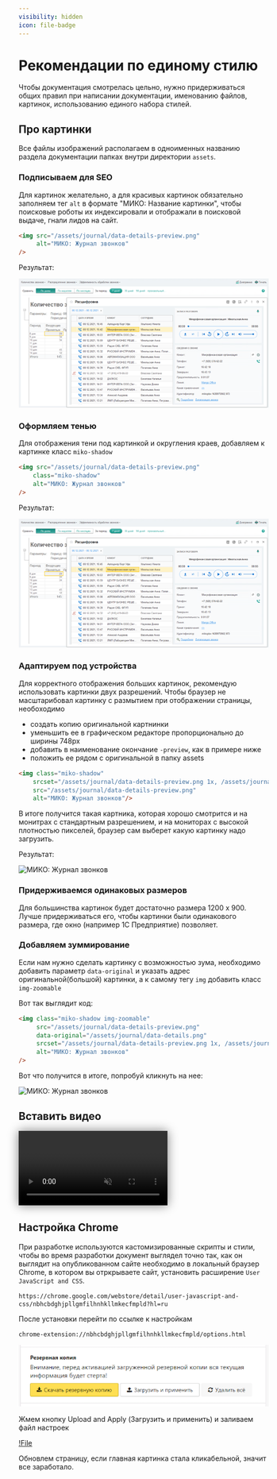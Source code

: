 ```yaml
---
visibility: hidden
icon: file-badge
---
```

# Рекомендации по единому стилю

Чтобы документация смотрелась цельно, нужно придерживаться общих правил при написании документации, 
именованию файлов, картинок, использованию единого набора стилей.

## Про картинки
Все файлы изображений располагаем в одноименных названию раздела документации папках внутри директории `assets`.

### Подписываем для SEO
Для картинок желательно, а для красивых картинок обязательно заполняем тег `alt` в формате "МИКО: Название картинки",
чтобы поисковые роботы их индексировали и отображали в поисковой выдаче, гнали лидов на сайт.

```html
<img src="/assets/journal/data-details-preview.png" 
     alt="МИКО: Журнал звонков"
/>
```

Результат:

<img src="/assets/journal/data-details-preview.png"
alt="МИКО: Журнал звонков"
/>

### Оформляем тенью

Для отображения тени под картинкой и округления краев, добавляем к картинке класс `miko-shadow`

```html
<img src="/assets/journal/data-details-preview.png" 
    class="miko-shadow" 
    alt="МИКО: Журнал звонков"
/>
```

Результат:

<img src="/assets/journal/data-details-preview.png"
class="miko-shadow"
alt="МИКО: Журнал звонков"
/>



### Адаптируем под устройства
Для корректного отображения больших картинок, рекомендую использовать картинки двух разрешений.
Чтобы браузер не масштарибовал картинку с размытием при отображении страницы, необоходимо
- создать копию оригинальной картнинки
- уменьшить ее в графическом редакторе пропорционально до ширины 748px
- добавить в наименование окончание `-preview`, как в примере ниже
- положить ее рядом с оригинальной в папку assets

```html
<img class="miko-shadow"
    srcset="/assets/journal/data-details-preview.png 1x, /assets/journal/data-details.png 2x"
    src="/assets/journal/data-details-preview.png" 
    alt="МИКО: Журнал звонков"/>
```

В итоге получится такая картника, которая хорошо смотрится и на монитрах с стандартным разрешением, и на мониторах с 
высокой плотностью пикселей, браузер сам выберет какую картинку надо загрузить.


Результат:

<img class="miko-shadow"
            src="/assets/journal/data-details-preview.png"
            srcset="/assets/journal/data-details-preview.png 1x, /assets/journal/data-details.png 2x"
            alt="МИКО: Журнал звонков"
/>

### Придерживаемся одинаковых размеров
Для большинства картинок будет достаточно размера 1200 x 900. Лучше придерживаться его, чтобы картинки были одинакового размера, где окно (например 1С Предприятие) позволяет.

### Добавляем зуммирование

Если нам нужно сделать картинку с возможностью зума, необходимо добавить параметр `data-original` и указать адрес 
оригинальной(большой) картинки, а к самому тегу `img` добавить класс `img-zoomable`

Вот так выглядит код:

```html
<img class="miko-shadow img-zoomable" 
     src="/assets/journal/data-details-preview.png"
     data-original="/assets/journal/data-details.png"
     srcset="/assets/journal/data-details-preview.png 1x, /assets/journal/data-details.png 2x" 
     alt="МИКО: Журнал звонков"
/>
```

Вот что получится в итоге, попробуй кликнуть на нее:

<img class="miko-shadow img-zoomable"
src="/assets/journal/data-details-preview.png"
data-original="/assets/journal/data-details.png"
srcset="/assets/journal/data-details-preview.png 1x, /assets/journal/data-details.png 2x"
alt="МИКО: Журнал звонков"
/>

## Вставить видео

<video autoplay muted loop style="box-shadow: 0px 0px 20px 0px grey">
 <source src="/assets/journal/phone-assign.mp4">
</video>

## Настройка Chrome
При разработке используются кастомизированные скрипты и стили, чтобы во время разработки документ выглядел точно так, 
как он выглядит на опубликованном сайте необходимо в локальный браузер Chrome, в котором вы отркрываете сайт, установить расширение
`User JavaScript and CSS`.

```
https://chrome.google.com/webstore/detail/user-javascript-and-css/nbhcbdghjpllgmfilhnhkllmkecfmpld?hl=ru
```
После установки перейти по ссылке к настройкам

``` 
chrome-extension://nbhcbdghjpllgmfilhnhkllmkecfmpld/options.html
```

![](../assets/sandbox/custom-css-plugin.png)

Жмем кнопку Upload and Apply (Загрузить и применить) и заливаем файл настроек

[!File](/assets/sandbox/user-js-css-v8.json)

Обновлем страницу, если главная картинка стала кликабельной, значит все заработало.